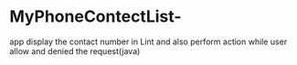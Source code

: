 # MyPhoneContectList-
app display the contact number in Lint and also perform action while user allow and denied the request(java)
